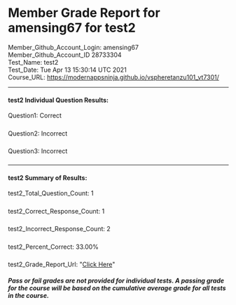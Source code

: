 # Member Grade Report for amensing67 for test2  
   
Member_Github_Account_Login: amensing67  
Member_Github_Account_ID 28733304  
Test_Name: test2  
Test_Date: Tue Apr 13 15:30:14 UTC 2021  
Course_URL: https://modernappsninja.github.io/vspheretanzu101_vt7301/  
   
---  
#### test2 Individual Question Results:  
Question1: Correct  
#####  
Question2: Incorrect  
#####  
Question3: Incorrect  
#####  
---  
#### test2 Summary of Results:  
test2_Total_Question_Count: 1  
#####  
test2_Correct_Response_Count: 1  
#####  
test2_Incorrect_Response_Count: 2  
#####  
test2_Percent_Correct: 33.00%  
#####  
test2_Grade_Report_Url: "[Click Here](https://github.com/modernappsninjas/amensing67/blob/main/static/userdata/courses/vspheretanzu101_vt7301/grade_report.pr145.test2.md)"
##### Pass or fail grades are not provided for individual tests. A passing grade for the course will be based on the cumulative average grade for all tests in the course.  
